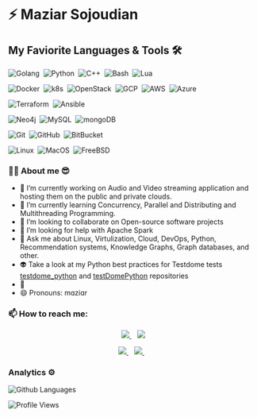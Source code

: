 # ⚡️ Maziar Sojoudian

<!-- ### Hi there 👋

My name is Maziar and I'm just an ordinary Software Engineer. -->

<!--
**sojoudian/sojoudian** is a ✨ _special_ ✨ repository because its `README.md` (this file) appears on your GitHub profile.

Here are some ideas to get you started:
-->

## My Faviorite Languages & Tools 🛠

![Golang](https://img.shields.io/badge/-Golang%20❤️-05122A?style=flat&logo=go&logoColor=white)&nbsp;
![Python](https://img.shields.io/badge/-Python%20%EF%B8%8F-05122A?style=flat&logo=python&logoColor=white)&nbsp;
![C++](https://img.shields.io/badge/-C++-05122A?style=flat&logo=cplusplus&logoColor=white)&nbsp;
![Bash](https://img.shields.io/badge/-Bash%20%EF%B8%8F-05122A?style=flat&logo=Linux&logoColor=white)&nbsp;
![Lua](https://img.shields.io/badge/-Lua-05122A?style=flat&logo=Lua&logoColor=white)&nbsp;

![Docker](https://img.shields.io/badge/-Docker-05122A?style=flat&logo=docker)&nbsp;
![k8s](https://img.shields.io/badge/-Kubernetes-05122A?style=flat&logo=Kubernetes)&nbsp;
![OpenStack](https://img.shields.io/badge/-OpenStack-05122A?style=flat&logo=OpenStack)&nbsp;
![GCP](https://img.shields.io/badge/-GoogleCloud-05122A?style=flat&logo=GoogleCloud)&nbsp;
![AWS](https://img.shields.io/badge/-AWS-05122A?style=flat&logo=Amazon)&nbsp;
![Azure](https://img.shields.io/badge/-Azure-05122A?style=flat&logo=MicrosoftAzure)&nbsp;

![Terraform](https://img.shields.io/badge/-Terraform-05122A?style=flat&logo=Terraform)&nbsp;
![Ansible](https://img.shields.io/badge/-Ansible-05122A?style=flat&logo=Ansible)&nbsp;

![Neo4j](https://img.shields.io/badge/-Neo4j-05122A?style=flat&logo=neo4j&logoColor=white)&nbsp;
![MySQL](https://img.shields.io/badge/-MySQL-05122A?style=flat&logo=MySQL&logoColor=white)&nbsp;
![mongoDB](https://img.shields.io/badge/-mongoDB-05122A?style=flat&logo=mongoDB&logoColor=white)&nbsp;

![Git](https://img.shields.io/badge/-Git-05122A?style=flat&logo=git)&nbsp;
![GitHub](https://img.shields.io/badge/-GitHub-05122A?style=flat&logo=github)&nbsp;
![BitBucket](https://img.shields.io/badge/-BitBucket-05122A?style=flat&logo=bitbucket)&nbsp;

![Linux](https://img.shields.io/badge/-Linux-05122A?style=flat&logo=linux&logoColor=white)&nbsp;
![MacOS](https://img.shields.io/badge/-MacOS-05122A?style=flat&logo=apple&logoColor=white)&nbsp;
![FreeBSD](https://img.shields.io/badge/-FreeBSD-05122A?style=flat&logo=FreeBSD&logoColor=white)&nbsp;

### 👨‍💻 About me 😎

- 🔭 I’m currently working on Audio and Video streaming application and hosting them on the public and private clouds.
- 🌱 I’m currently learning Concurrency, Parallel and Distributing and Multithreading Programming.
- 👯 I’m looking to collaborate on Open-source software projects
- 🤔 I’m looking for help with Apache Spark
- 💬 Ask me about Linux, Virtulization, Cloud, DevOps, Python, Recommendation systems, Knowledge Graphs, Graph databases, and other.
- 👽 Take a look at my Python best practices for Testdome tests [testdome_python](https://github.com/sojoudian/testdome_python) and [testDomePython](https://github.com/sojoudian/testDomePython) repositories
- 🤖
- 😄 Pronouns: mɑziɑr

### 📫 How to reach me:

<p align='center'>
   <a href="https://www.sojoudian.net" title="Website from Maziar Sojoudian">
     <img src="https://img.shields.io/badge/Maziar-blog-%23025a5f.svg?&style=for-the-badge&logo=Maziar&logoColor=white" />
  </a>&nbsp;&nbsp;
  
  <a href="https://www.maziar.email" title="Contact me">
    <img src="https://img.shields.io/badge/Maziar%20Consulting-Need%20Help%3F-%23025a5f.svg?&style=for-the-badge" />
  </a>
</p>

<p align='center'>
   <a href="https://twitter.com/sojodyan">
     <img src="https://img.shields.io/badge/twitter-%231DA1F2.svg?&style=for-the-badge&logo=twitter&logoColor=white&countColor=%232ea44f" />
  </a>&nbsp;&nbsp;
  <a href="https://www.linkedin.com/in/sojoudian">
     <img src="https://img.shields.io/badge/linkedin-%230077B5.svg?&style=for-the-badge&logo=linkedin&logoColor=white" />
  </a>&nbsp;&nbsp;
  <!-- <a href="https://instagram.com/">
    <img src="https://img.shields.io/badge/instagram-%23E4405F.svg?&style=for-the-badge&logo=instagram&logoColor=white" />        
  </a>&nbsp;&nbsp; -->
  <!-- <a href="https://marketplace.visualstudio.com/publishers/">
    <img src="https://img.shields.io/badge/vscode extensions-%23007ACC.svg?&style=for-the-badge&logo=visual-studio-code&logoColor=white" />        
  </a> -->
</p>
<!-- [@sojodyan](http://twitter.com/sojodyan/) on twitter anf <p align="left"> -->

<!-- <p><a href="https://twitter.com/sojoudian"><img src="https://img.shields.io/badge/-Twitter-0077B5?style=flat&logo=Twitter&logoColor=white"/></a>   <a href="https://www.linkedin.com/in/sojoudian"><img src="https://img.shields.io/badge/-LinkedIn-0077B5?style=flat&logo=Linkedin&logoColor=white"/></a></p> -->

### Analytics ⚙️

![Github Languages](https://github-readme-stats.vercel.app/api/top-langs/?username=sojoudian&layout=compact&count_private=true)

<!-- ![Github Statistics](https://github-readme-stats.vercel.app/api/?username=sojoudian&count_private=true&show_icons=true&theme=tokyonight)

![Github Contributions](https://github-readme-streak-stats.herokuapp.com/?user=sojoudian&hide_border=true) -->

![Profile Views](https://estruyf-github.azurewebsites.net/api/VisitorHit?user=sojoudian&repo=sojoudian&countColorcountColor)

<!-- - ⚡ Fun fact: ... -->
